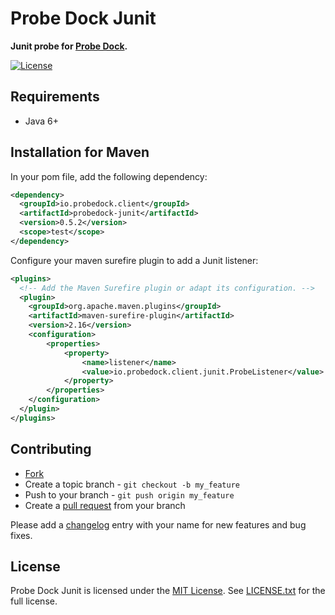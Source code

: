 # Probe Dock Junit

**Junit probe for [Probe Dock](https://github.com/probedock/probedock).**

[![License](https://img.shields.io/github/license/probedock/probedock-junit.svg)](LICENSE.txt)

## Requirements

* Java 6+

## Installation for Maven

In your pom file, add the following dependency:

```xml
<dependency>
  <groupId>io.probedock.client</groupId>
  <artifactId>probedock-junit</artifactId>
  <version>0.5.2</version>
  <scope>test</scope>
</dependency>
```

Configure your maven surefire plugin to add a Junit listener:

```xml
<plugins>
  <!-- Add the Maven Surefire plugin or adapt its configuration. -->
  <plugin>
    <groupId>org.apache.maven.plugins</groupId>
    <artifactId>maven-surefire-plugin</artifactId>
    <version>2.16</version>
    <configuration>
        <properties>
            <property>
                <name>listener</name>
                <value>io.probedock.client.junit.ProbeListener</value>
            </property>
        </properties>
    </configuration>
  </plugin>  
</plugins>
```

## Contributing

* [Fork](https://help.github.com/articles/fork-a-repo)
* Create a topic branch - `git checkout -b my_feature`
* Push to your branch - `git push origin my_feature`
* Create a [pull request](http://help.github.com/pull-requests/) from your branch

Please add a [changelog](CHANGELOG.md) entry with your name for new features and bug fixes.

## License

Probe Dock Junit is licensed under the [MIT License](http://opensource.org/licenses/MIT).
See [LICENSE.txt](LICENSE.txt) for the full license.
